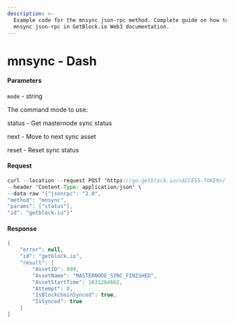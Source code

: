 ```yaml
---
description: >-
  Example code for the mnsync json-rpc method. Сomplete guide on how to use
  mnsync json-rpc in GetBlock.io Web3 documentation.
---
```


# mnsync - Dash

#### Parameters

`mode` - string

The command mode to use:

status - Get masternode sync status

next - Move to next sync asset

reset - Reset sync status

#### Request

```java
curl --location --request POST 'https://go.getblock.io/<ACCESS-TOKEN>/' \
--header 'Content-Type: application/json' \
--data-raw '{"jsonrpc": "2.0",
"method": "mnsync",
"params": ["status"],
"id": "getblock.io"}'
```

#### Response

```java
{
    "error": null,
    "id": "getblock.io",
    "result": {
        "AssetID": 999,
        "AssetName": "MASTERNODE_SYNC_FINISHED",
        "AssetStartTime": 1631264662,
        "Attempt": 0,
        "IsBlockchainSynced": true,
        "IsSynced": true
    }
}
```
